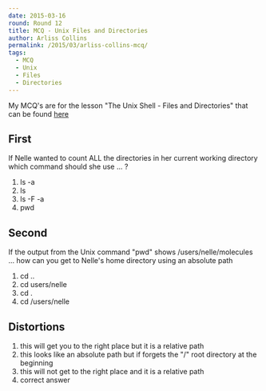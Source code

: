 ```yaml
---
date: 2015-03-16
round: Round 12
title: MCQ - Unix Files and Directories
author: Arliss Collins
permalink: /2015/03/arliss-collins-mcq/
tags:
  - MCQ
  - Unix
  - Files
  - Directories
---
```

My MCQ's are for the lesson "The Unix Shell - Files and Directories" that can be found [here](http://swcarpentry.github.io/shell-novice/01-filedir.html)

## First

If Nelle wanted to count ALL the directories in her current working directory which command should she use ... ?

1.  ls -a
2.  ls
3.  ls -F -a
4.  pwd

## Second

If the output from the Unix command "pwd" shows /users/nelle/molecules ... how can you get to Nelle's home directory using an absolute path

1.  cd ..
2.  cd users/nelle
3.  cd .
4.  cd /users/nelle

## Distortions

1.  this will get you to the right place but it is a relative path
2.  this looks like an absolute path but if forgets the "/" root directory at the beginning
3.  this will not get to the right place and it is a relative path
4.  correct answer 

